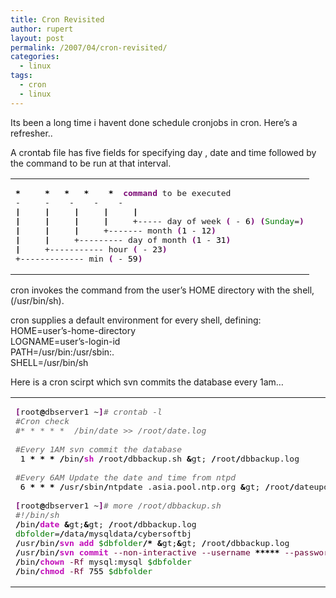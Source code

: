 ```yaml
---
title: Cron Revisited
author: rupert
layout: post
permalink: /2007/04/cron-revisited/
categories:
  - linux
tags:
  - cron
  - linux
---
```

Its been a long time i havent done schedule cronjobs in cron. Here&#8217;s a refresher..

A crontab file has five fields for specifying day , date and time followed by the command to be run at that interval.

<div class="wp_syntax">
  <table>
    <tr>
      <td class="code">
        <pre class="bash" style="font-family:monospace;"><span style="color: #000000; font-weight: bold;">*</span>     <span style="color: #000000; font-weight: bold;">*</span>   <span style="color: #000000; font-weight: bold;">*</span>   <span style="color: #000000; font-weight: bold;">*</span>    <span style="color: #000000; font-weight: bold;">*</span>  <span style="color: #7a0874; font-weight: bold;">command</span> to be executed
-     -    -    -    -
<span style="color: #000000; font-weight: bold;">|</span>     <span style="color: #000000; font-weight: bold;">|</span>     <span style="color: #000000; font-weight: bold;">|</span>     <span style="color: #000000; font-weight: bold;">|</span>     <span style="color: #000000; font-weight: bold;">|</span>
<span style="color: #000000; font-weight: bold;">|</span>     <span style="color: #000000; font-weight: bold;">|</span>     <span style="color: #000000; font-weight: bold;">|</span>     <span style="color: #000000; font-weight: bold;">|</span>     +----- day of week <span style="color: #7a0874; font-weight: bold;">&#40;</span><span style="color: #000000;"></span> - <span style="color: #000000;">6</span><span style="color: #7a0874; font-weight: bold;">&#41;</span> <span style="color: #7a0874; font-weight: bold;">&#40;</span><span style="color: #007800;">Sunday</span>=<span style="color: #000000;"></span><span style="color: #7a0874; font-weight: bold;">&#41;</span>
<span style="color: #000000; font-weight: bold;">|</span>     <span style="color: #000000; font-weight: bold;">|</span>     <span style="color: #000000; font-weight: bold;">|</span>     +------- month <span style="color: #7a0874; font-weight: bold;">&#40;</span><span style="color: #000000;">1</span> - <span style="color: #000000;">12</span><span style="color: #7a0874; font-weight: bold;">&#41;</span>
<span style="color: #000000; font-weight: bold;">|</span>     <span style="color: #000000; font-weight: bold;">|</span>     +--------- day of month <span style="color: #7a0874; font-weight: bold;">&#40;</span><span style="color: #000000;">1</span> - <span style="color: #000000;">31</span><span style="color: #7a0874; font-weight: bold;">&#41;</span>
<span style="color: #000000; font-weight: bold;">|</span>     +----------- hour <span style="color: #7a0874; font-weight: bold;">&#40;</span><span style="color: #000000;"></span> - <span style="color: #000000;">23</span><span style="color: #7a0874; font-weight: bold;">&#41;</span>
+------------- min <span style="color: #7a0874; font-weight: bold;">&#40;</span><span style="color: #000000;"></span> - <span style="color: #000000;">59</span><span style="color: #7a0874; font-weight: bold;">&#41;</span></pre>
      </td>
    </tr>
  </table>
</div>

cron invokes the command from the user&#8217;s HOME directory with the shell, (/usr/bin/sh).

cron supplies a default environment for every shell, defining:  
HOME=user&#8217;s-home-directory  
LOGNAME=user&#8217;s-login-id  
PATH=/usr/bin:/usr/sbin:.  
SHELL=/usr/bin/sh

Here is a cron scirpt which svn commits the database every 1am&#8230;

<div class="wp_syntax">
  <table>
    <tr>
      <td class="code">
        <pre class="bash" style="font-family:monospace;"><span style="color: #7a0874; font-weight: bold;">&#91;</span>root<span style="color: #000000; font-weight: bold;">@</span>dbserver1 ~<span style="color: #7a0874; font-weight: bold;">&#93;</span><span style="color: #666666; font-style: italic;"># crontab -l</span>
<span style="color: #666666; font-style: italic;">#Cron check</span>
<span style="color: #666666; font-style: italic;">#* * * * *  /bin/date &gt;&gt; /root/date.log</span>
&nbsp;
<span style="color: #666666; font-style: italic;">#Every 1AM svn commit the database</span>
<span style="color: #000000;"></span> <span style="color: #000000;">1</span> <span style="color: #000000; font-weight: bold;">*</span> <span style="color: #000000; font-weight: bold;">*</span> <span style="color: #000000; font-weight: bold;">*</span> <span style="color: #000000; font-weight: bold;">/</span>bin<span style="color: #000000; font-weight: bold;">/</span><span style="color: #c20cb9; font-weight: bold;">sh</span> <span style="color: #000000; font-weight: bold;">/</span>root<span style="color: #000000; font-weight: bold;">/</span>dbbackup.sh <span style="color: #000000; font-weight: bold;">&</span>gt; <span style="color: #000000; font-weight: bold;">/</span>root<span style="color: #000000; font-weight: bold;">/</span>dbbackup.log
&nbsp;
<span style="color: #666666; font-style: italic;">#Every 6AM Update the date and time from ntpd</span>
<span style="color: #000000;"></span> <span style="color: #000000;">6</span> <span style="color: #000000; font-weight: bold;">*</span> <span style="color: #000000; font-weight: bold;">*</span> <span style="color: #000000; font-weight: bold;">*</span> <span style="color: #000000; font-weight: bold;">/</span>usr<span style="color: #000000; font-weight: bold;">/</span>sbin<span style="color: #000000; font-weight: bold;">/</span>ntpdate <span style="color: #000000;"></span>.asia.pool.ntp.org <span style="color: #000000; font-weight: bold;">&</span>gt; <span style="color: #000000; font-weight: bold;">/</span>root<span style="color: #000000; font-weight: bold;">/</span>dateupdate.log
&nbsp;
<span style="color: #7a0874; font-weight: bold;">&#91;</span>root<span style="color: #000000; font-weight: bold;">@</span>dbserver1 ~<span style="color: #7a0874; font-weight: bold;">&#93;</span><span style="color: #666666; font-style: italic;"># more /root/dbbackup.sh</span>
<span style="color: #666666; font-style: italic;">#!/bin/sh</span>
<span style="color: #000000; font-weight: bold;">/</span>bin<span style="color: #000000; font-weight: bold;">/</span><span style="color: #c20cb9; font-weight: bold;">date</span> <span style="color: #000000; font-weight: bold;">&</span>gt;<span style="color: #000000; font-weight: bold;">&</span>gt; <span style="color: #000000; font-weight: bold;">/</span>root<span style="color: #000000; font-weight: bold;">/</span>dbbackup.log
<span style="color: #007800;">dbfolder</span>=<span style="color: #000000; font-weight: bold;">/</span>data<span style="color: #000000; font-weight: bold;">/</span>mysqldata<span style="color: #000000; font-weight: bold;">/</span>cybersoftbj
<span style="color: #000000; font-weight: bold;">/</span>usr<span style="color: #000000; font-weight: bold;">/</span>bin<span style="color: #000000; font-weight: bold;">/</span><span style="color: #c20cb9; font-weight: bold;">svn add</span> <span style="color: #007800;">$dbfolder</span><span style="color: #000000; font-weight: bold;">/*</span> <span style="color: #000000; font-weight: bold;">&</span>gt;<span style="color: #000000; font-weight: bold;">&</span>gt; <span style="color: #000000; font-weight: bold;">/</span>root<span style="color: #000000; font-weight: bold;">/</span>dbbackup.log
<span style="color: #000000; font-weight: bold;">/</span>usr<span style="color: #000000; font-weight: bold;">/</span>bin<span style="color: #000000; font-weight: bold;">/</span><span style="color: #c20cb9; font-weight: bold;">svn commit</span> <span style="color: #660033;">--non-interactive</span> <span style="color: #660033;">--username</span> <span style="color: #000000; font-weight: bold;">*****</span> <span style="color: #660033;">--password</span> <span style="color: #000000; font-weight: bold;">*****</span> <span style="color: #660033;">-m</span> <span style="color: #ff0000;">"committed by autosvn cron script"</span> <span style="color: #007800;">$dbfolder</span><span style="color: #000000; font-weight: bold;">/*</span> <span style="color: #000000; font-weight: bold;">&</span>gt;<span style="color: #000000; font-weight: bold;">&</span>gt; <span style="color: #000000; font-weight: bold;">/</span>root<span style="color: #000000; font-weight: bold;">/</span>dbbackup.log
<span style="color: #000000; font-weight: bold;">/</span>bin<span style="color: #000000; font-weight: bold;">/</span><span style="color: #c20cb9; font-weight: bold;">chown</span> <span style="color: #660033;">-Rf</span> mysql:mysql <span style="color: #007800;">$dbfolder</span>
<span style="color: #000000; font-weight: bold;">/</span>bin<span style="color: #000000; font-weight: bold;">/</span><span style="color: #c20cb9; font-weight: bold;">chmod</span> <span style="color: #660033;">-Rf</span> <span style="color: #000000;">755</span> <span style="color: #007800;">$dbfolder</span></pre>
      </td>
    </tr>
  </table>
</div>